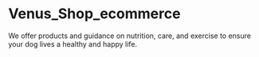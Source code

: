 # Venus_Shop_ecommerce
We offer products and guidance on nutrition, care, and exercise to ensure your dog lives a healthy and happy life.
